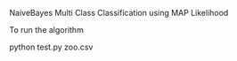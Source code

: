 NaiveBayes Multi Class Classification using MAP Likelihood

To run the algorithm 


python test.py zoo.csv
